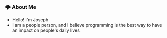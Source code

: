 






  

### 🌩 About Me 
<p>
  
- Hello! I'm Joseph
- I am a people person, and I believe programming is the best way to have an impact on people's daily lives
</p>





